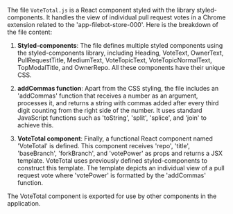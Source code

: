 The file `VoteTotal.js` is a React component styled with the library styled-components. It handles the view of individual pull request votes in a Chrome extension related to the 'app-filebot-store-000'. Here is the breakdown of the file content:

1. **Styled-components**: The file defines multiple styled components using the styled-components library, including Heading, VoteText, OwnerText, PullRequestTitle, MediumText, VoteTopicText, VoteTopicNormalText, TopModalTitle, and OwnerRepo. All these components have their unique CSS.

2. **addCommas function**: Apart from the CSS styling, the file includes an 'addCommas' function that receives a number as an argument, processes it, and returns a string with commas added after every third digit counting from the right side of the number. It uses standard JavaScript functions such as 'toString', 'split', 'splice', and 'join' to achieve this.

3. **VoteTotal component**: Finally, a functional React component named 'VoteTotal' is defined. This component receives 'repo', 'title', 'baseBranch', 'forkBranch', and 'votePower' as props and returns a JSX template. VoteTotal uses previously defined styled-components to construct this template. The template depicts an individual view of a pull request vote where 'votePower' is formatted by the 'addCommas' function. 

The VoteTotal component is exported for use by other components in the application.